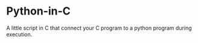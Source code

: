 # Python-in-C
A little script in C that connect your C program to a python program during execution.
